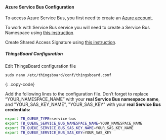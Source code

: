 #### Azure Service Bus Configuration

To access Azure Service Bus, you first need to create an [Azure account](https://azure.microsoft.com/).

To work with Service Bus service you will need to create a Service Bus Namespace using [this instruction](https://docs.microsoft.com/en-us/azure/service-bus-messaging/service-bus-create-namespace-portal).

Create Shared Access Signature using [this instruction](https://docs.microsoft.com/en-us/azure/service-bus-messaging/service-bus-create-namespace-portal).

##### ThingsBoard Configuration

Edit ThingsBoard configuration file

```text
sudo nano /etc/thingsboard/conf/thingsboard.conf
```
{: .copy-code}

Add the following lines to the configuration file. Don’t forget to replace “YOUR_NAMESPACE_NAME” with your **real Service Bus namespace name**, and "YOUR_SAS_KEY_NAME", "YOUR_SAS_KEY" with your **real Service Bus credentials:**

```bash
export TB_QUEUE_TYPE=service-bus
export TB_QUEUE_SERVICE_BUS_NAMESPACE_NAME=YOUR_NAMESPACE_NAME
export TB_QUEUE_SERVICE_BUS_SAS_KEY_NAME=YOUR_SAS_KEY_NAME
export TB_QUEUE_SERVICE_BUS_SAS_KEY=YOUR_SAS_KEY
```
